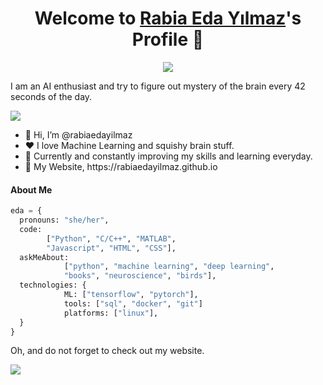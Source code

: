 <p align="center">
  <h1 align="center">Welcome to <a href="https://github.com/rabiaedayilmaz">Rabia Eda Yılmaz</a>'s Profile 👋</h1>
</p>
<p align="center">
  <a align="center" href="https://github.com/DenverCoder1/readme-typing-svg"><img src="https://bestanimations.com/media/computers/451223912funny-computer-animated-gif-49.gif#.ZCnsJElFa3M.link" /></a>
</p>
<p>I am an AI enthusiast and try to figure out mystery of the brain every 42 seconds of the day.</p>
<img align="center" src="https://media.tenor.com/5QHHcRTEe0EAAAAC/opening-pc.gif">

<ul>
  <li>👋 Hi, I’m @rabiaedayilmaz</li>
  <li>❤️ I love Machine Learning and squishy brain stuff.</li>
  <li>🌱 Currently and constantly improving my skills and learning everyday.</li>
  <li>👾 My Website, https://rabiaedayilmaz.github.io</li>
</ul>

#### About Me
```python
eda = {
  pronouns: "she/her",
  code: 
        ["Python", "C/C++", "MATLAB",
        "Javascript", "HTML", "CSS"],
  askMeAbout: 
            ["python", "machine learning", "deep learning",
            "books", "neuroscience", "birds"],
  technologies: {
            ML: ["tensorflow", "pytorch"],
            tools: ["sql", "docker", "git"]
            platforms: ["linux"],
  }
}
```

<p>Oh, and do not forget to check out my website.</p>
<img align="center" src="https://media.giphy.com/media/v1.Y2lkPTc5MGI3NjExNzU5OTNiZmE0ZDZhM2ZkNDgxZmNiMjgyMDFjMTNmZDdmY2M1MmUwMyZjdD1n/3VLajsSQMEMxvQQv8N/giphy.gif">